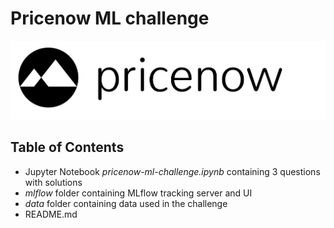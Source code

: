 # Pricenow ML challenge

![image](assets/pricenow_logo.png)

## Table of Contents

  * Jupyter Notebook *pricenow-ml-challenge.ipynb* containing 3 questions with solutions
  * *mlflow* folder containing MLflow tracking server and UI
  * *data* folder containing data used in the challenge
  * README.md